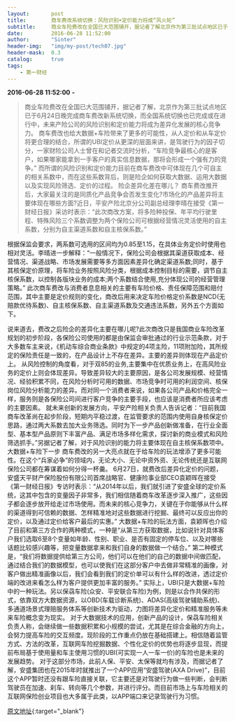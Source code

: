 ```yaml
---
layout:       post
title:        商车费改系统切换：风险识别+定价能力将成“风火轮” 
subtitle:     商业车险费改在全国已大范围铺开，据记者了解北京作为第三批试点地区已于6月24日晚完成商车费改新系统切换，全国系统切换也已完成或在进行中。
date:         2016-06-28 11:52:00
author:       "Sinter"
header-img:   "img/my-post/tech07.jpg"
header-mask:  0.3
catalog:      true
tags:
    - 第一财经
---
```


**2016-06-28 11:52:00**  **-**

> 商业车险费改在全国已大范围铺开，据记者了解，北京作为第三批试点地区已于6月24日晚完成商车费改新系统切换，而全国系统切换也已完成或在进行中，未来产险公司的风险识别和定价能力将成为差异化发展的核心竞争力。
商车费改也给大数据+车险带来了更多的可能性，从人定价和从车定价将更合理的结合，所谓的UBI定价从更深的层面来讲，是驾驶行为的因子切分，一家财险公司人士曾在和记者交流时分析，“车险竞争最核心的是客户，如果哪家能拿到一手客户的真实信息数据，那将会形成一个强有力的竞争。”
而所谓的风险识别和定价能力目前在商车费改中可体现在几个可自主的相关系数中，而在这些系数背后，则是险企如何获取大数据、运用大数据以及实现风险筛选、定价的过程。
险企差异化差在哪儿？
商车费改推开后，大家最关注的是同质化产品竞争会否发生变化?市场化的产品差异将主要体现在哪些方面?近日，平安产险北京分公司副总经理李晴在接受《第一财经日报》采访时表示：“此次商改方案，将多险种投保、年平均行驶里程、特殊风险三个系数调整为两个保险公司可根据经营情况灵活使用的自主系数，分别为自主渠道系数和自主核保系数。”

根据保监会要求，两系数可选用的区间均为0.85至1.15，在具体业务定价时使用也相对灵活。李晴进一步解释：“一般情况下，保险公司会根据其渠道获取成本、经营情况、渠道战略、市场发展需要等多方面因素差异化确定渠道系数;同时，基于其核保定价原理，将车险业务按照风险分类，根据成本控制目标的需要，调节自主核保系数，以控制各版块业务的成本;两个系数结合使用,充分体现公司的经营管理策略。”
此次商车费改与消费者息息相关的主要有车险价格、责任保障范围和赔付范围，其中主要是定价规则的变化，商改后用来决定车险价格定价系数是NCD(无赔款优待系数)、自主核保系数、自主渠道系数及交通违法系数，另外五个方面如下。

说来道去，费改之后险企的差异化主要在哪儿呢?此次商改只是我国商业车险改革规划的初步阶段，各保险公司使用的都是由保监会审批通过的行业示范条款，对于大多数车主来说，《机动车综合商业条款》中规定的4项主险，11项附加险，其所规定的保险责任是一致的，在产品设计上不存在差异。主要的差异则体现在产品定价上。
从风险控制的角度看，对于双85的业务,主要集中在优质业务上，在高风险业务的定价上则会体现差异。导致差异较大的主要原因，是各公司发展规模、经营情况、经验积累不同，在风险分析时可用的数据、市场竞争时可用的利润空间、核保岗位风险分析能力的差异。而对同一个消费者来说，如果各公司产品和价格完全一样，服务则是各保险公司间进行客户竞争的主要手段，也应该是消费者所应该考虑的主要因素。
就未来创新的发展方向，平安产险相关负责人告诉记者：“目前我国商车改革尚在起步阶段，短期内平稳过渡，在监管要求的范围内使用自身核保定价思路，通过两大系数去加大业务筛选。同时为下一步产品创新做准备，在行业全面型、基本型产品原则下丰富产品、满足市场多样化需求，探讨新的商业模式和风险筛选抓手。”另据记者了解，对于风险识别的能力将主要体现在自主核保系数项中。
大数据+车险下一步
商车费改的另一大亮点就在于给车险的玩法增添了更多可能性。在这个“兵家必争”的领域内，无论大小、无论中资外资、无论传统还是互联网保险公司都在筹谋着如何分得一杯羹。
6月27日，就费改后差异化定价的问题，安盛天平财产保险股份有限公司首席战略官、健康险事业部CEO袁颖晖在接受《第一财经日报》专访时表示：“从2014年以后，我们就引进了安盛全球的定价系统，这其中包含的变量因子非常多，我们相信随着商车改革逐步深入推广，这些因子都会逐步放开给走过市场使用。而未来的核心竞争力，关键在于你能够从什么样的渠道得到可信赖的数据、怎样精准地对这些数据进行挖掘、最终可以反应出你的定价，以及通过定价给客户最后的实惠。”
大数据+车险的玩法方面，袁颖晖也介绍了目前和第三方合作的两种模式，一种是“从第三方获取数据，比如说针对具体客户我们选取6至8个变量如年龄、性别、职业、是否有固定的停车位、以及对哪些话题比较感兴趣等，把变量数据拿来和我们自身的数据做一个结合。”
第二种模式是，“我们将数据提供给第三方公司，他们可以在他们的自己的数据中间做匹配，通过结合我们的数据模型，也可以使我们在这部分客户中去做非常精准的画像，对客户做出精准画像以后，我们会看到我们的定价单可以有什么样的改进，透过定价端的改进来看怎么样为客户提供更加丰富的服务。”
实际上，UBI只是大数据+车险中的一种玩法。另以保骉车险(众安、平安联合车险)为例，则是以合作共保的形式，依靠双方大数据资源，以OBD(车载诊断系统)、ADAS(高级驾驶辅助系统)、多通道场景式理赔服务体系等创新技术为驱动，力图将差异化定价和精准服务等未来车险概念变为现实。
对于大数据技术的应用，创新产品的设计，保骉车险相关负责人称，会继续做一些数据积累和小规模的尝试，尤其是在综合金融的方向上，会努力提高车险的交互频度。现阶段的工作重点仍放在基础搭建上。相信随着监管方式、方法的改革，互联网车险挖掘数据、个性化定价的优势也将逐步显现，而提前布局基于使用量和车主使用习惯的UBI(可实现一人一车一价)的车险也是未来的发展趋势。
对于这部分市场，此前人保、平安、太保等就均有涉及，而据记者了解，安盛集团也在2015年时就推出了一个APP应用“安盛驾驶(AXA Drive)”，目前这个APP暂时还没有跟车险直接关联，它主要还是对驾驶行为做一些判断，会判断驾驶员在加速、刹车、转向等几个参数，并进行评分。而目前市场上与车险相关的互联网保险创业项目也大多属于此类，以APP端口来记录驾驶行为习惯。


[原文地址](http://www.yicai.com/news/5034654.html){:target="_blank"}


